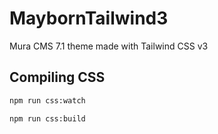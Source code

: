 # MaybornTailwind3

Mura CMS 7.1 theme made with Tailwind CSS v3

## Compiling CSS

```bash
npm run css:watch
```

```bash
npm run css:build
```
